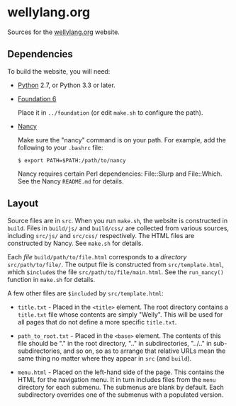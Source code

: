 # wellylang.org

Sources for the [wellylang.org](http://www.wellylang.org) website.

## Dependencies

To build the website, you will need:

- [Python](https://www.python.org/downloads/) 2.7, or Python 3.3 or later.

- [Foundation 6](https://foundation.zurb.com/sites/download.html/complete)

  Place it in `../foundation` (or edit `make.sh` to configure the path).

- [Nancy](https://github.com/rrthomas/nancy/releases)

  Make sure the "nancy" command is on your path. For example, add the
  following to your `.bashrc` file:
  ```
  $ export PATH=$PATH:/path/to/nancy
  ```
  Nancy requires certain Perl dependencies: File::Slurp and File::Which.
  See the Nancy `README.md` for details.

## Layout

Source files are in `src`. When you run `make.sh`, the website is constructed
in `build`. Files in `build/js/` and `build/css/` are collected from various
sources, including `src/js/` and `src/css/` respectively. The HTML files are
constructed by Nancy. See `make.sh` for details.

Each *file* `build/path/to/file.html` corresponds to a *directory*
`src/path/to/file/`. The output file is constructed from `src/template.html`,
which `$include`s the file `src/path/to/file/main.html`. See the
`run_nancy()` function in `make.sh` for details.

A few other files are `$include`d by `src/template.html`:

- `title.txt` - Placed in the `<title>` element. The root directory contains
  a `title.txt` file whose contents are simply "Welly". This will be used for
  all pages that do not define a more specific `title.txt`.

- `path_to_root.txt` - Placed in the `<base>` element. The contents of this
  file should be "." in the root directory, ".." in subdirectories, "../.."
  in sub-subdirectories, and so on, so as to arrange that relative URLs mean
  the same thing no matter where they appear in `src` (and `build`).

- `menu.html` - Placed on the left-hand side of the page. This contains the
  HTML for the navigation menu. It in turn includes files from the `menu`
  directory for each submenu. The submenus are blank by default. Each
  subdirectory overrides one of the submenus with a populated version.
